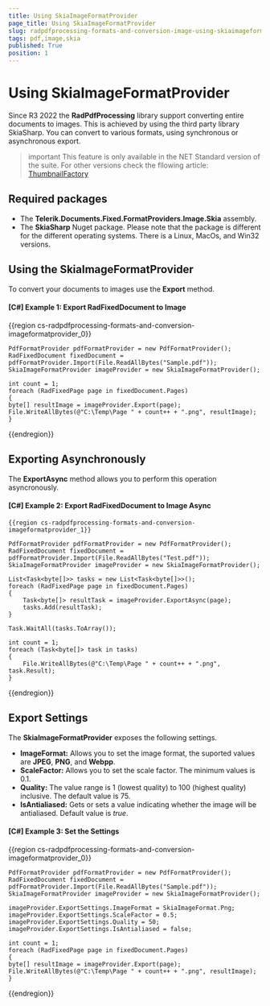 ```yaml
---
title: Using SkiaImageFormatProvider
page_title: Using SkiaImageFormatProvider
slug: radpdfprocessing-formats-and-conversion-image-using-skiaimageformatprovider
tags: pdf,image,skia
published: True
position: 1
---
```


# Using SkiaImageFormatProvider

Since R3 2022 the __RadPdfProcessing__ library support converting entire documents to images. This is achieved by using the third party library SkiaSharp. You can convert to various formats, using synchronous or asynchronous export. 

>important This feature is only available in the NET Standard version of the suite. For other versions check the fllowing article: [ThumbnailFactory](https://docs.telerik.com/devtools/wpf/controls/radpdfviewer/features/export-fixedpage-to-image)
>

## Required packages

* The __Telerik.Documents.Fixed.FormatProviders.Image.Skia__ assembly.
* The __SkiaSharp__ Nuget package. Please note that the package is different for the different operating systems. There is a Linux, MacOs, and Win32 versions. 

## Using the SkiaImageFormatProvider

To convert your documents to images use the __Export__ method.

#### __[C#] Example 1: Export RadFixedDocument to Image__

{{region cs-radpdfprocessing-formats-and-conversion-imageformatprovider_0}}

	PdfFormatProvider pdfFormatProvider = new PdfFormatProvider();
	RadFixedDocument fixedDocument = pdfFormatProvider.Import(File.ReadAllBytes("Sample.pdf"));
	SkiaImageFormatProvider imageProvider = new SkiaImageFormatProvider(); 
	
	int count = 1;
	foreach (RadFixedPage page in fixedDocument.Pages)
	{
	byte[] resultImage = imageProvider.Export(page);
	File.WriteAllBytes(@"C:\Temp\Page " + count++ + ".png", resultImage);
	}

{{endregion}}

## Exporting Asynchronously
The __ExportAsync__ method allows you to perform this operation asyncronously.

#### __[C#] Example 2: Export RadFixedDocument to Image Async__

    {{region cs-radpdfprocessing-formats-and-conversion-imageformatprovider_1}}
    
    PdfFormatProvider pdfFormatProvider = new PdfFormatProvider();
    RadFixedDocument fixedDocument = pdfFormatProvider.Import(File.ReadAllBytes("Test.pdf"));
    SkiaImageFormatProvider imageProvider = new SkiaImageFormatProvider();
    
    List<Task<byte[]>> tasks = new List<Task<byte[]>>();
    foreach (RadFixedPage page in fixedDocument.Pages)
    {
        Task<byte[]> resultTask = imageProvider.ExportAsync(page);
        tasks.Add(resultTask);
    }
    
    Task.WaitAll(tasks.ToArray());
    
    int count = 1;
    foreach (Task<byte[]> task in tasks)
    {
        File.WriteAllBytes(@"C:\Temp\Page " + count++ + ".png", task.Result);
    }

{{endregion}}

## Export Settings

The __SkiaImageFormatProvider__ exposes the following settings.

* __ImageFormat:__ Allows you to set the image format, the suported values are __JPEG__, __PNG__, and __Webpp__.
* __ScaleFactor:__ Allows you to set the scale factor. The minimum values is 0.1.
* __Quality:__ The value range is 1 (lowest quality) to 100 (highest quality) inclusive. The default value is 75.
* __IsAntialiased:__ Gets or sets a value indicating whether the image will be antialiased. Default value is *true*. 

#### __[C#] Example 3: Set the Settings__

{{region cs-radpdfprocessing-formats-and-conversion-imageformatprovider_0}}

	PdfFormatProvider pdfFormatProvider = new PdfFormatProvider();
	RadFixedDocument fixedDocument = pdfFormatProvider.Import(File.ReadAllBytes("Sample.pdf"));
	SkiaImageFormatProvider imageProvider = new SkiaImageFormatProvider();
	
	imageProvider.ExportSettings.ImageFormat = SkiaImageFormat.Png;
	imageProvider.ExportSettings.ScaleFactor = 0.5;
	imageProvider.ExportSettings.Quality = 50;
	imageProvider.ExportSettings.IsAntialiased = false; 
	
	int count = 1;
	foreach (RadFixedPage page in fixedDocument.Pages)
	{
	byte[] resultImage = imageProvider.Export(page);
	File.WriteAllBytes(@"C:\Temp\Page " + count++ + ".png", resultImage);
	}

{{endregion}}